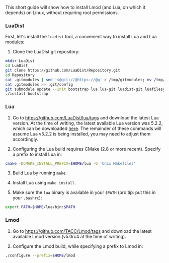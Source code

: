 This short guide will show how to install Lmod (and Lua, on which it depends) on Linux, without requiring root permissions.

### LuaDist

First, let's install the `luadist` tool, a convenient way to install Lua and Lua modules:

1. Clone the LuaDist git repository:

```bash
mkdir LuaDist
cd LuaDist
git clone https://github.com/LuaDist/Repository.git
cd Repository
cat .gitmodules | sed 's@git://@https://@g' > /tmp/gitmodules; mv /tmp/gitmodules .gitmodules
cat .gitmodules >> .git/config 
git submodule update --init bootstrap lua lua-git luadist-git luafilesystem luasocket srlua zlib
./install bootstrap
```


### Lua

1. Go to https://github.com/LuaDist/lua/tags and download the latest Lua version. At the time of writing, the latest available Lua version was 5.2.2, which can be downloaded [here](https://github.com/LuaDist/lua/archive/5.2.2.tar.gz). The remainder of these commands will assume Lua v5.2.2 is being installed, you may need to adjust them accordingly.

2. Configuring the Lua build requires CMake (2.8 or more recent). Specify a prefix to install Lua in:
```bash
cmake -DCMAKE_INSTALL_PREFIX=$HOME/lua -G 'Unix Makefiles'
```

3. Build Lua by running `make`.

4. Install Lua using `make install`.

5. Make sure the `lua` binary is available in your `$PATH` (pro tip: put this in your `.bashrc`):

```bash
export PATH=$HOME/lua/bin:$PATH
```

### Lmod

1. Go to https://github.com/TACC/Lmod/tags and download the latest available Lmod version (v5.0rc4 at the time of writing).

2. Configure the Lmod build, while specifying a prefix to Lmod in:
```bash
./configure --prefix=$HOME/lmod
```